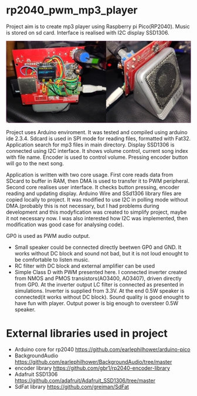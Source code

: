# rp2040_pwm_mp3_player
Project aim is to create mp3 player using Raspberry pi Pico(RP2040). Music is stored on sd card. Interface is realised with I2C display SSD1306.

![alt text](https://github.com/mztulip/rp2040_pwm_mp3_player/blob/main/hardware_img/main.png?raw=true)

Project uses Arduino enviroment. It was tested and compiled using arduino ide 2.3.4.
Sdcard is used in SPI mode for reading files, formatted with Fat32.
Application search for mp3 files in main directory. 
Display SSD1306 is connected using I2C interface. It shows volume control, current song index
with file name. Encoder is used to control volume. Pressing encoder button will go to the next song.

Application is written with two core usage. First core reads data from SDcard to buffer in RAM,
then DMA is used to transfer it to PWM peripheral. 
Second core realises user interface. It checks button pressing, encoder reading and updating display.
Arduino Wire and SSd1306 library files are copied locally to project.
It was modified to use I2C in polling mode without DMA.(probably this is not necessary, but I had problems
during development and this modyfication was created to simplify project, maybe it not necessary now. I was also interested how
I2C was implemented, then modification was good case for analysing code).

GP0 is used as PWM audio output. 
* Small speaker could be connected directly beetwen GP0 and GND.
It works without DC block and sound not bad, but it is not loud enought to be comfortable to listen music.
* RC filter with DC block and external amplifier can be used
* Simple Class D with PWM presented here. I connected inverter created from NMOS and PMOS transistors(AO3400, AO3407), driven directly from GP0. At the inverter output LC filter is connected as presented in simulations. Inverter is supplied from 3.3V. At the end 0.5W speaker is connected(it works without DC block). Sound quality is good enought to have fun with player. Output power is big enough to oversteer 0.5W speaker.


# External libraries used in project

* Arduino core for rp2040 https://github.com/earlephilhower/arduino-pico
* BackgroundAudio https://github.com/earlephilhower/BackgroundAudio/tree/master
* encoder library https://github.com/gbr1/rp2040-encoder-library
* Adafruit SSD1306 https://github.com/adafruit/Adafruit_SSD1306/tree/master
* SdFat library https://github.com/greiman/SdFat